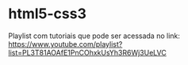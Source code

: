 # html5-css3

Playlist com tutoriais que pode ser acessada no link:
https://www.youtube.com/playlist?list=PL3T81AOAfE1PnCOhxkUsYh3R6Wj3UeLVC
